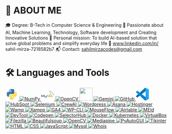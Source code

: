 # 🔗 **ABOUT ME**

🎓 Degree: B-Tech in Computer Science & Engineering 
🚀 Passionate about AI, Machine Learning, Technology, Software development and Creating Innovative Solutions
💬 Personal mission: To build AI-based solution that solve global problems and simplify everyday life 
📝 www.linkedin.com/in/
sahil-mirza-7218582b7
📬 Contact: sahilmirzacodes@gmail.com


# 🛠️ Languages and Tools  

<p align="left">  
  <a href="https://www.python.org" target="_blank" rel="noreferrer">
    <img src="https://raw.githubusercontent.com/devicons/devicon/master/icons/python/python-original.svg" alt="Python" width="40" height="40"/>
  </a>  
  <a href="https://numpy.org/" target="_blank" rel="noreferrer">
    <img src="https://www.pythontutorial.net/wp-content/uploads/2022/08/numpy-tutorial.svg" alt="NumPy" width="40" height="40"/>
  </a>  
  <a href="https://www.mysql.com/" target="_blank" rel="noreferrer">
    <img src="https://raw.githubusercontent.com/devicons/devicon/master/icons/mysql/mysql-original-wordmark.svg" alt="MySQL" width="40" height="40"/>
  </a>  
  <a href="https://opencv.org/" target="_blank" rel="noreferrer">
    <img src="https://opencv.org/wp-content/uploads/2022/05/logo.png" alt="OpenCV" width="40" height="40"/>
  </a>  
  <a href="https://openai.com/chatgpt" target="_blank" rel="noreferrer">
    <img src="https://upload.wikimedia.org/wikipedia/commons/thumb/e/ef/ChatGPT-Logo.svg/180px-ChatGPT-Logo.svg.png" width="40" height="40"/>
  </a>  
  <a href="https://gemini.google.com/" target="_blank" rel="noreferrer">
    <img src="https://www.gstatic.com/lamda/images/gemini_sparkle_v002_d4735304ff6292a690345.svg" alt="Gemini" width="40" height="40"/>
  </a>  
  <a href="https://github.com/" target="_blank" rel="noreferrer">
    <img src="https://upload.wikimedia.org/wikipedia/commons/9/91/Octicons-mark-github.svg" alt="GitHub" width="40" height="40"/>
  </a>  
  <a href="https://code.visualstudio.com/" target="_blank" rel="noreferrer">
    <img src="https://raw.githubusercontent.com/devicons/devicon/master/icons/vscode/vscode-original.svg" alt="VS Code" width="40" height="40"/>
  </a>  
  <a href="https://www.hubspot.com/" target="_blank" rel="noreferrer">
    <img src="https://cdn4.iconfinder.com/data/icons/logos-and-brands/512/168_Hubspot_logo_logos-512.png" alt="HubSpot" width="40" height="40"/>
  </a>  
  <a href="https://www.selenium.dev/" target="_blank" rel="noreferrer">
    <img src="https://upload.wikimedia.org/wikipedia/commons/d/d5/Selenium_Logo.png" alt="Selenium" width="40" height="40"/>
  </a>  
  <a href="https://github.com/joaomdmoura/crewAI" target="_blank" rel="noreferrer">
    <img src="https://freeappsai.com/wp-content/uploads/2024/12/CrewAI.png" alt="CrewAI" width="40" height="40"/>
  </a>  
 <a href="https://wordpress.com/" target="_blank" rel="noreferrer">
    <img src="https://encrypted-tbn0.gstatic.com/images?q=tbn:ANd9GcSzAxIzs2yRTPxONA1yBwMZdhkNwlqmIpxFug&s" alt="Wordpress" width="40" height="40"/>
  </a> 
<a href="https://asana.com/" target="_blank" rel="noreferrer">
    <img src="https://encrypted-tbn0.gstatic.com/images?q=tbn:ANd9GcRUFIN9-DlCrcOu5Ig217OZTex1O0W9wiVmDg&s" alt="Asana" width="40" height="40"/>
  </a>  
<a href="https://www.hostinger.com/" target="_blank" rel="noreferrer">
    <img src="https://yt3.googleusercontent.com/-g1yXVdo-xGsVFkeennDG9eofh2tSRosgqCB-xspMNlDl4x6EGyBWDTh9nSMwiD1MN8WFyk_Iw=s900-c-k-c0x00ffffff-no-rj" alt="Hostinger" width="40" height="40"/>
  </a>    
<a href="https://wampserver.aviatechno.net/" target="_blank" rel="noreferrer">
    <img src="https://www.bugtreat.com/blog/wp-content/uploads/2012/07/WampServer-logo.png" alt="Wamp" width="40" height="40"/>
  </a>    
<a href="https://www.apachefriends.org/" target="_blank" rel="noreferrer">
    <img src="https://encrypted-tbn0.gstatic.com/images?q=tbn:ANd9GcTRRdU9q3LfQVdSrsCh3Ah0eaPLMY3K0Rne9g&s" alt="Xampp" width="40" height="40"/>
  </a> 
<a href="https://support.google.com/analytics/answer/10089681?hl=en" target="_blank" rel="noreferrer">
    <img src="https://channeleye.media/wp-content/uploads/2022/11/GA4-GA4.png" alt="GA4" width="40" height="40"/>
  </a>    
<a href="https://wp-cli.org/" target="_blank" rel="noreferrer">
    <img src="https://encrypted-tbn0.gstatic.com/images?q=tbn:ANd9GcRf2IvtR0ivP6t4UBQhhCo8dZMZBngJ7EHHrA&s" alt="WP-CLI" width="40" height="40"/>
  </a>   
<a href="https://mouseflow.com/" target="_blank" rel="noreferrer">
    <img src="https://www.insightplatforms.com/wp-content/uploads/2022/05/Vertical-SQ-500.jpg" alt="MouseFlow" width="40" height="40"/>
  </a>   
<a href="www.airtable.com" target="_blank" rel="noreferrer">
    <img src="https://encrypted-tbn0.gstatic.com/images?q=tbn:ANd9GcQMATs5ku3SZ5uNwwmzACeW72uWfzASAQ8ctw&s" alt="Airtable" width="40" height="40"/>
  </a> 
<a href="https://meldmerge.org/" target="_blank" rel="noreferrer">
    <img src="https://upload.wikimedia.org/wikipedia/commons/thumb/e/ea/Meld_Logo.svg/1200px-Meld_Logo.svg.png" alt="MEld" width="40" height="40"/>
  </a> 
<a href="https://developer.chrome.com/docs/devtools" target="_blank" rel="noreferrer">
    <img src="https://ralfvanveen.com/wp-content/uploads/2021/06/Chrome-dev-tools-_-Glossary.svg" alt="DevTool" width="40" height="40"/>
  </a> 
<a href="https://codepen.io/" target="_blank" rel="noreferrer">
    <img src="https://almablog-media.s3.ap-south-1.amazonaws.com/Screenshot_2023_09_21_142659_07c4c61c97.png" alt="Codepen" width="40" height="40"/>
  </a> 
<a href="https://selectorshub.com/" target="_blank" rel="noreferrer">
    <img src="https://avatars.githubusercontent.com/u/67390713?s=280&v=4" alt="SelectorHub" width="40" height="40"/>
  </a> 
<a href="https://www.docker.com/" target="_blank" rel="noreferrer">
    <img src="https://media.wiki-power.com/img/20210116153041.png" alt="Docker" width="40" height="40"/>
  </a>
<a href="https://kubernetes.io/" target="_blank" rel="noreferrer">
    <img src="https://upload.wikimedia.org/wikipedia/commons/thumb/3/39/Kubernetes_logo_without_workmark.svg/791px-Kubernetes_logo_without_workmark.svg.png" alt="Kubernetes" width="40" height="40"/>
  </a>
<a href="https://www.virtualbox.org/" target="_blank" rel="noreferrer">
    <img src="https://img.utdstc.com/icon/dd4/a6e/dd4a6e96b050404041e492471fc933e9d2dd5c24a7bf06e2f0a0e6a43b0f4bb5:200" alt="VirtualBox" width="40" height="40"/>
  </a>
<a href="https://filezilla-project.org/" target="_blank" rel="noreferrer">
    <img src="https://encrypted-tbn0.gstatic.com/images?q=tbn:ANd9GcSusaqoB9KU35FYvIg_iwiOmUIyVeGL6PGOaQ&s" alt="Filezilla" width="40" height="40"/>
  </a>
<a href="https://pypi.org/project/beautifulsoup4/" target="_blank" rel="noreferrer">
    <img src="https://app.matatika.com/assets/images/datasource/tap-beautifulsoup.png" alt="Beautifulsoup" width="40" height="40"/>
  </a>
<a href="https://opencv.org/" target="_blank" rel="noreferrer">
    <img src="https://upload.wikimedia.org/wikipedia/commons/d/d2/OpenCV_logo_black.svg" alt="OpenCV" width="40" height="40"/>
  </a>
<a href="https://pypi.org/project/mediapipe/" target="_blank" rel="noreferrer">
    <img src="https://miro.medium.com/v2/resize:fit:1120/1*Hgg6bLceoIjubE2hBiJK4g.png" alt="Mediapipe" width="40" height="40"/>
  </a>
<a href="https://pypi.org/project/PyAutoGUI/" target="_blank" rel="noreferrer">
    <img src="https://miro.medium.com/v2/resize:fit:836/0*DdGRnnrtgFZ_KA-Y" alt="PyAutoGUI" width="40" height="40"/>
  </a>
<a href="https://docs.python.org/3/library/tkinter.html" target="_blank" rel="noreferrer">
    <img src="https://miro.medium.com/v2/resize:fit:680/1*AIlWq29GeP1eny3wA7aMgA.png" alt="Tikinter" width="40" height="40"/>
  </a>
<a href="https://en.wikipedia.org/wiki/HTML5" target="_blank" rel="noreferrer">
    <img src="https://upload.wikimedia.org/wikipedia/commons/thumb/6/61/HTML5_logo_and_wordmark.svg/330px-HTML5_logo_and_wordmark.svg.png" alt="HTML" width="40" height="40"/>
  </a>
<a href="https://en.wikipedia.org/wiki/CSS" target="_blank" rel="noreferrer">
    <img src="https://upload.wikimedia.org/wikipedia/commons/thumb/a/ab/Official_CSS_Logo.svg/250px-Official_CSS_Logo.svg.png" alt="CSS" width="40" height="40"/>
  </a>
  <a href="https://en.wikipedia.org/wiki/JavaScript" target="_blank" rel="noreferrer">
    <img src="https://upload.wikimedia.org/wikipedia/commons/thumb/9/99/Unofficial_JavaScript_logo_2.svg/1200px-Unofficial_JavaScript_logo_2.svg.png" alt="JavaScript" width="40" height="40"/>
  </a>
 <a href="https://www.mysql.com/" target="_blank" rel="noreferrer">
    <img src="https://www.ovhcloud.com/sites/default/files/styles/large_screens_1x/public/2021-09/ECX-1909_Hero_MySQL_600x400%402x-1.png" alt="Mysql" width="40" height="40"/>
  </a>
<a href="https://www.whois.com/whois/" rel="noreferrer">
    <img src="https://www.whois.com/images/og.png" alt="Whois" width="40" height="40"/>
  </a>
</p>

